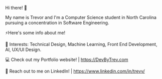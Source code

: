 Hi there! 👋

My name is Trevor and I'm a Computer Science student in North Carolina pursuing a concentration in Software Engineering.

⚡Here's some info about me!

🌱 Interests: Technical Design, Machine Learning, Front End Development, AI, UX/UI Design.

💻 Check out my Portfolio website! | https://DevByTrev.com

💬 Reach out to me on LinkedIn! | https://www.linkedin.com/in/trevv/